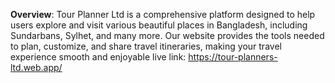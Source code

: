 **Overview**: Tour Planner Ltd is a comprehensive platform designed to help users explore and visit various beautiful places in Bangladesh, including Sundarbans, Sylhet, and many more. Our website provides the tools needed to plan, customize, and share travel itineraries, making your travel experience smooth and enjoyable
live link: https://tour-planners-ltd.web.app/
